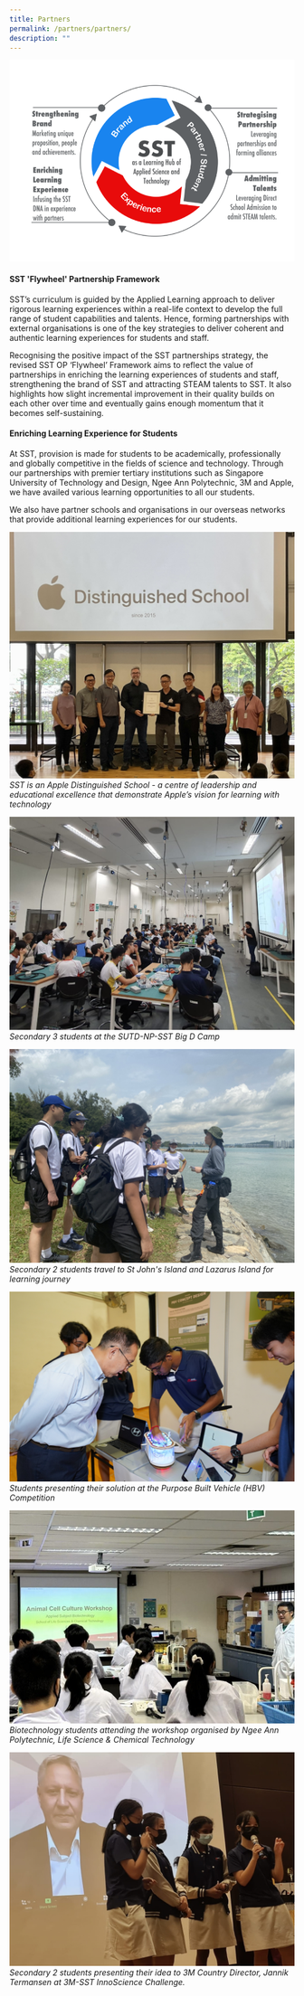 ```yaml
---
title: Partners
permalink: /partners/partners/
description: ""
---
```

![](/images/Partnership%20Framework.png)
#### SST 'Flywheel' Partnership Framework
SST’s curriculum is guided by the Applied Learning approach to deliver rigorous learning experiences within a real-life context to develop the full range of student capabilities and talents. Hence, forming partnerships with external organisations is one of the key strategies to deliver coherent and authentic learning experiences for students and staff. 

Recognising the positive impact of the SST partnerships strategy, the revised SST OP ‘Flywheel’ Framework aims to reflect the value of partnerships in enriching the learning experiences of students and staff, strengthening the brand of SST and attracting STEAM talents to SST. It also highlights how slight incremental improvement in their quality builds on each other over time and eventually gains enough momentum that it becomes self-sustaining.

#### Enriching Learning Experience for Students
At SST, provision is made for students to be academically, professionally and globally competitive in the fields of science and technology. Through our partnerships with premier tertiary institutions such as Singapore University of Technology and Design, Ngee Ann Polytechnic, 3M and Apple, we have availed various learning opportunities to all our students.

We also have partner schools and organisations in our overseas networks that provide additional learning experiences for our students.

![](/images/Partnership/ADS%20Photo.jpeg)
*SST is an Apple Distinguished School - a centre of leadership and educational excellence that demonstrate Apple’s vision for learning with technology*


![](/images/Partnership/SUTD-NP-SST%20Big%20D%20Camp.jpeg)
*Secondary 3 students at the SUTD-NP-SST Big D Camp*

![](/images/Partnership/S2%20Learning%20Journey%20-%20St%20John's%20&%20Lazarus%20Islands.jpeg) *Secondary 2  students travel to St John's Island and Lazarus Island for learning journey*

![](/images/Partnership/HGMICS%20PBV%20Competition.jpg)
*Students presenting their solution at the Purpose Built Vehicle (HBV) Competition*

![](/images/Partnership/Workshop%20by%20NP%20LifeScience%20&%20Chemical%20Technology.jpeg)
*Biotechnology students attending the workshop organised by Ngee Ann Polytechnic, Life Science & Chemical Technology*

![](/images/Partnership/InnoScience%202.jpeg)
*Secondary 2 students presenting their idea to 3M Country Director, Jannik Termansen at 3M-SST InnoScience Challenge.*